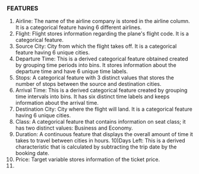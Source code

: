 ### FEATURES
1) Airline: The name of the airline company is stored in the airline column. It is a categorical feature having 6 different airlines.
2) Flight: Flight stores information regarding the plane's flight code. It is a categorical feature.
3) Source City: City from which the flight takes off. It is a categorical feature having 6 unique cities.
4) Departure Time: This is a derived categorical feature obtained created by grouping time periods into bins. It stores information about the departure time and have 6 unique time labels.
5) Stops: A categorical feature with 3 distinct values that stores the number of stops between the source and destination cities.
6) Arrival Time: This is a derived categorical feature created by grouping time intervals into bins. It has six distinct time labels and keeps information about the arrival time.
7) Destination City: City where the flight will land. It is a categorical feature having 6 unique cities.
8) Class: A categorical feature that contains information on seat class; it has two distinct values: Business and Economy.
9) Duration: A continuous feature that displays the overall amount of time it takes to travel between cities in hours.
10)Days Left: This is a derived characteristic that is calculated by subtracting the trip date by the booking date.
11) Price: Target variable stores information of the ticket price.
12) 
